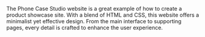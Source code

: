 The Phone Case Studio website is a great example of how to create a product showcase site. With a blend of HTML and CSS, this website offers a minimalist yet effective design. From the main interface to supporting pages, every detail is crafted to enhance the user experience.
